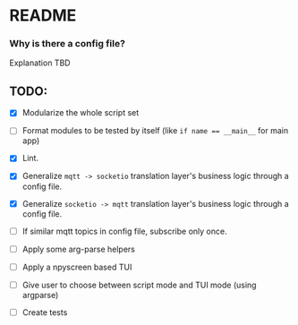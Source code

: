 # README

### Why is there a config file?
Explanation TBD 

## TODO:
- [x] Modularize the whole script set
- [ ] Format modules to be tested by itself (like `if name == __main__` for main app) 
- [x] Lint. 
- [x] Generalize `mqtt -> socketio` translation layer's business logic through a config file.
- [x] Generalize `socketio -> mqtt` translation layer's business logic through a config file.
- [ ] If similar mqtt topics in config file, subscribe only once. 
- [ ] Apply some arg-parse helpers
- [ ] Apply a npyscreen based TUI
- [ ] Give user to choose between script mode and TUI mode (using argparse)
- [ ] Create tests

